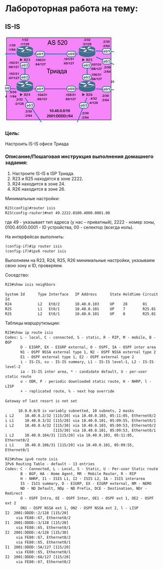 # Лабороторная работа на тему:    
## IS-IS

![Alt text](https://github.com/bislogin/otus/blob/main/labs/lab06/topology.png)

### Цель:
Настроить IS-IS офисе Триада

### Описание/Пошаговая инструкция выполнения домашнего задания:
1. Настроите IS-IS в ISP Триада.
2. R23 и R25 находятся в зоне 2222.
3. R24 находится в зоне 24.
4. R26 находится в зоне 26.  

Минимальные настройки:

```
R23(config)#router isis
R23(config-router)#net 49.2222.0100.4000.0001.00
```
где 49 - указывает тип адреса (у нас – приватный), 2222 - номер зоны, 0100.4000.0001 - ID устройства, 00 - селектор (всегда ноль).

На интерфейсах выполнить:
```
(config-if)#ip router isis
(config-if)#ipv6 router isis
```

Выполняем на R23, R24, R25, R26 минимальные настройки, указываем свою зону и ID, проверяем.

Соседство:
```
R23#show isis neighbors 

System Id      Type Interface   IP Address      State Holdtime Circuit Id
R24            L2   Et0/2       10.40.0.103     UP    28       01
R25            L1   Et0/1       10.40.0.101     UP    7        R25.01             
R25            L2   Et0/1       10.40.0.101     UP    8        R25.01
```
Таблицы маршрутизыции:
```
R23#show ip route isis
Codes: L - local, C - connected, S - static, R - RIP, M - mobile, B - BGP
       D - EIGRP, EX - EIGRP external, O - OSPF, IA - OSPF inter area 
       N1 - OSPF NSSA external type 1, N2 - OSPF NSSA external type 2
       E1 - OSPF external type 1, E2 - OSPF external type 2
       i - IS-IS, su - IS-IS summary, L1 - IS-IS level-1, L2 - IS-IS level-2
       ia - IS-IS inter area, * - candidate default, U - per-user static route
       o - ODR, P - periodic downloaded static route, H - NHRP, l - LISP
       + - replicated route, % - next hop override

Gateway of last resort is not set

      10.0.0.0/8 is variably subnetted, 10 subnets, 2 masks
i L2     10.40.0.2/32 [115/20] via 10.40.0.103, 05:11:05, Ethernet0/2
i L1     10.40.0.3/32 [115/20] via 10.40.0.101, 05:09:55, Ethernet0/1
i L2     10.40.0.4/32 [115/30] via 10.40.0.103, 05:09:53, Ethernet0/2
                      [115/30] via 10.40.0.101, 05:09:53, Ethernet0/1
i L2     10.40.0.104/31 [115/20] via 10.40.0.103, 05:11:05, Ethernet0/2
i L1     10.40.0.106/31 [115/20] via 10.40.0.101, 05:09:55, Ethernet0/1
```
```
R23#show ipv6 route isis
IPv6 Routing Table - default - 13 entries
Codes: C - Connected, L - Local, S - Static, U - Per-user Static route
       B - BGP, HA - Home Agent, MR - Mobile Router, R - RIP
       H - NHRP, I1 - ISIS L1, I2 - ISIS L2, IA - ISIS interarea
       IS - ISIS summary, D - EIGRP, EX - EIGRP external, NM - NEMO
       ND - ND Default, NDp - ND Prefix, DCE - Destination, NDr - Redirect
       O - OSPF Intra, OI - OSPF Inter, OE1 - OSPF ext 1, OE2 - OSPF ext 2
       ON1 - OSPF NSSA ext 1, ON2 - OSPF NSSA ext 2, l - LISP
I2  2001:DDDD::2/128 [115/20]
     via FE80::67, Ethernet0/2
I1  2001:DDDD::3/128 [115/20]
     via FE80::65, Ethernet0/1
I2  2001:DDDD::4/128 [115/30]
     via FE80::67, Ethernet0/2
     via FE80::65, Ethernet0/1
I1  2001:DDDD::5A/127 [115/20]
     via FE80::65, Ethernet0/1
I2  2001:DDDD::68/127 [115/20]
     via FE80::67, Ethernet0/2
```

